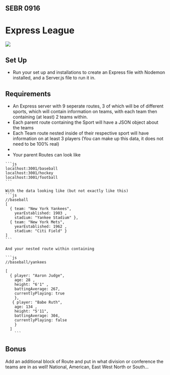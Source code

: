 ## SEBR 0916

# Express League

![](https://encrypted-tbn0.gstatic.com/images?q=tbn:ANd9GcRBWoXjyWIuDPtTOw4Z4gH7B1cBrIWhjG_hfQ&s)

## Set Up
  - Run your set up and installations to create an Express file with Nodemon installed, and a Server.js file to run it in.

## Requirements
  - An Express server with 9 seperate routes, 3 of which will be of different sports, which will contain information on teams, with each team then containing (at least) 2 teams within.
  - Each parent route containing the Sport will have a JSON object about the teams
  - Each Team route nested inside of their respective sport will have information on at least 3 players (You can make up this data, it does not need to be 100% real)
  - 
  -   Your parent Routes can look like

    ```js
    localhost:3001/baseball
    localhost:3001/hockey
    localhost:3001/football
    ```

    With the data looking like (but not exactly like this)
    ```js
    //baseball
    [
      { team: "New York Yankees", 
        yearEstablished: 1903 ,
        stadium: "Yankee Stadium" },
      { team: "New York Mets", 
        yearEstablished: 1962 ,
        stadium: "Citi Field" }
    ]
    ```

    And your nested route within containing

    ```js
    //baseball/yankees

    [ 
      { player: "Aaron Judge",
        age: 28 ,
        height: "6'1" ,
        battingAverage: 267,
        currentlyPlaying: true
        },
       { player: "Babe Ruth",
        age: 134 ,
        height: "5'11",
        battingAverage: 304,
        currentlyPlaying: false
        }
      ]
        ```

## Bonus 
  Add an additional block of Route and put in what division or conference the teams are in as well! National, American, East West North or South...
    
